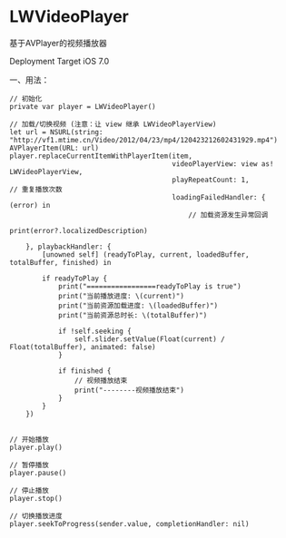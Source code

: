 # LWVideoPlayer
基于AVPlayer的视频播放器

Deployment Target iOS 7.0


一、用法：

    // 初始化
    private var player = LWVideoPlayer()
    
    // 加载/切换视频 (注意：让 view 继承 LWVideoPlayerView)
    let url = NSURL(string: "http://vf1.mtime.cn/Video/2012/04/23/mp4/120423212602431929.mp4")
    AVPlayerItem(URL: url)
    player.replaceCurrentItemWithPlayerItem(item,
                                            videoPlayerView: view as! LWVideoPlayerView,
                                            playRepeatCount: 1,                 // 重复播放次数
                                            loadingFailedHandler: { (error) in
                                                // 加载资源发生异常回调
                                                print(error?.localizedDescription)

        }, playbackHandler: {
            [unowned self] (readyToPlay, current, loadedBuffer, totalBuffer, finished) in

            if readyToPlay {
                print("=================readyToPlay is true")
                print("当前播放进度: \(current)")
                print("当前资源加载进度: \(loadedBuffer)")
                print("当前资源总时长: \(totalBuffer)")

                if !self.seeking {
                    self.slider.setValue(Float(current) / Float(totalBuffer), animated: false)
                }

                if finished {
                    // 视频播放结束
                    print("--------视频播放结束")
                }
            }
        })


    // 开始播放
    player.play()

    // 暂停播放
    player.pause()

    // 停止播放
    player.stop()

    // 切换播放进度
    player.seekToProgress(sender.value, completionHandler: nil)


